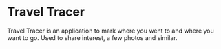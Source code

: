 # Travel Tracer

Travel Tracer is an application to mark where you went to and where you want to go. Used to share interest, a few photos and similar. 

